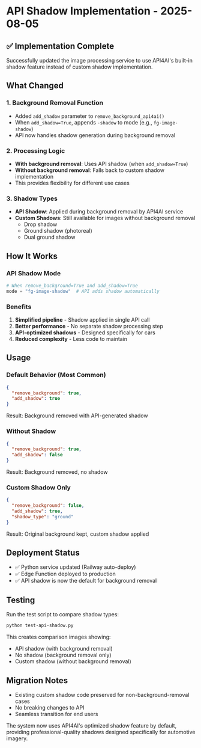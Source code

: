 # API Shadow Implementation - 2025-08-05

## ✅ Implementation Complete

Successfully updated the image processing service to use API4AI's built-in shadow feature instead of custom shadow implementation.

## What Changed

### 1. Background Removal Function
- Added `add_shadow` parameter to `remove_background_api4ai()`
- When `add_shadow=True`, appends `-shadow` to mode (e.g., `fg-image-shadow`)
- API now handles shadow generation during background removal

### 2. Processing Logic
- **With background removal**: Uses API shadow (when `add_shadow=True`)
- **Without background removal**: Falls back to custom shadow implementation
- This provides flexibility for different use cases

### 3. Shadow Types
- **API Shadow**: Applied during background removal by API4AI service
- **Custom Shadows**: Still available for images without background removal
  - Drop shadow
  - Ground shadow (photoreal)
  - Dual ground shadow

## How It Works

### API Shadow Mode
```python
# When remove_background=True and add_shadow=True
mode = "fg-image-shadow"  # API adds shadow automatically
```

### Benefits
1. **Simplified pipeline** - Shadow applied in single API call
2. **Better performance** - No separate shadow processing step
3. **API-optimized shadows** - Designed specifically for cars
4. **Reduced complexity** - Less code to maintain

## Usage

### Default Behavior (Most Common)
```json
{
  "remove_background": true,
  "add_shadow": true
}
```
Result: Background removed with API-generated shadow

### Without Shadow
```json
{
  "remove_background": true,
  "add_shadow": false
}
```
Result: Background removed, no shadow

### Custom Shadow Only
```json
{
  "remove_background": false,
  "add_shadow": true,
  "shadow_type": "ground"
}
```
Result: Original background kept, custom shadow applied

## Deployment Status
- ✅ Python service updated (Railway auto-deploy)
- ✅ Edge Function deployed to production
- ✅ API shadow is now the default for background removal

## Testing
Run the test script to compare shadow types:
```bash
python test-api-shadow.py
```

This creates comparison images showing:
- API shadow (with background removal)
- No shadow (background removal only)
- Custom shadow (without background removal)

## Migration Notes
- Existing custom shadow code preserved for non-background-removal cases
- No breaking changes to API
- Seamless transition for end users

The system now uses API4AI's optimized shadow feature by default, providing professional-quality shadows designed specifically for automotive imagery.